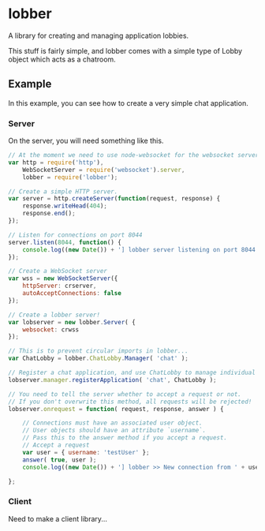 lobber
======

A library for creating and managing application lobbies.

This stuff is fairly simple, and lobber comes with a simple type of Lobby object
which acts as a chatroom.

## Example
In this example, you can see how to create a very simple chat application.

### Server
On the server, you will need something like this.

```javascript
// At the moment we need to use node-websocket for the websocket server
var http = require('http'),
    WebSocketServer = require('websocket').server,
    lobber = require('lobber');

// Create a simple HTTP server.
var server = http.createServer(function(request, response) {
    response.writeHead(404);
    response.end();
});

// Listen for connections on port 8044    
server.listen(8044, function() {
    console.log((new Date()) + '] lobber server listening on port 8044');
});

// Create a WebSocket server
var wss = new WebSocketServer({
    httpServer: crserver,
    autoAcceptConnections: false
});

// Create a lobber server!
var lobserver = new lobber.Server( {
    websocket: crwss
});

// This is to prevent circular imports in lobber...
var ChatLobby = lobber.ChatLobby.Manager( 'chat' );

// Register a chat application, and use ChatLobby to manage individual lobbies.
lobserver.manager.registerApplication( 'chat', ChatLobby );

// You need to tell the server whether to accept a request or not.
// If you don't overwrite this method, all requests will be rejected!
lobserver.onrequest = function( request, response, answer ) {

    // Connections must have an associated user object.
    // User objects should have an attribute `username`.
    // Pass this to the answer method if you accept a request.
    // Accept a request
    var user = { username: 'testUser' };
    answer( true, user );
    console.log((new Date()) + '] lobber >> New connection from ' + user.username);

};

```

### Client
Need to make a client library...

